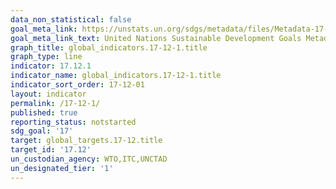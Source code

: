```yaml
---
data_non_statistical: false
goal_meta_link: https://unstats.un.org/sdgs/metadata/files/Metadata-17-12-01.pdf
goal_meta_link_text: United Nations Sustainable Development Goals Metadata (pdf 468kB)
graph_title: global_indicators.17-12-1.title
graph_type: line
indicator: 17.12.1
indicator_name: global_indicators.17-12-1.title
indicator_sort_order: 17-12-01
layout: indicator
permalink: /17-12-1/
published: true
reporting_status: notstarted
sdg_goal: '17'
target: global_targets.17-12.title
target_id: '17.12'
un_custodian_agency: WTO,ITC,UNCTAD
un_designated_tier: '1'
---
```

